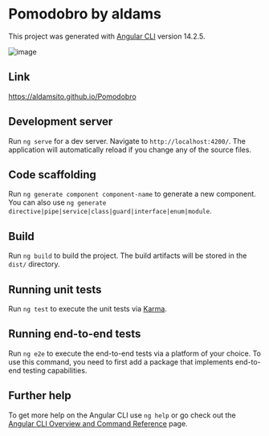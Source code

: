 # Pomodobro by aldams

This project was generated with [Angular CLI](https://github.com/angular/angular-cli) version 14.2.5.

![image](https://user-images.githubusercontent.com/110794155/196462094-a4e96fd1-1b1a-463e-bb0a-825c3eb41932.png)

## Link

https://aldamsito.github.io/Pomodobro

## Development server

Run `ng serve` for a dev server. Navigate to `http://localhost:4200/`. The application will automatically reload if you change any of the source files.

## Code scaffolding

Run `ng generate component component-name` to generate a new component. You can also use `ng generate directive|pipe|service|class|guard|interface|enum|module`.

## Build

Run `ng build` to build the project. The build artifacts will be stored in the `dist/` directory.

## Running unit tests

Run `ng test` to execute the unit tests via [Karma](https://karma-runner.github.io).

## Running end-to-end tests

Run `ng e2e` to execute the end-to-end tests via a platform of your choice. To use this command, you need to first add a package that implements end-to-end testing capabilities.

## Further help

To get more help on the Angular CLI use `ng help` or go check out the [Angular CLI Overview and Command Reference](https://angular.io/cli) page.
